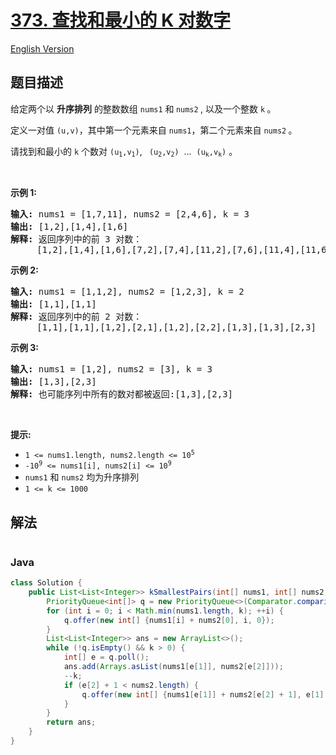 # [373. 查找和最小的 K 对数字](https://leetcode.cn/problems/find-k-pairs-with-smallest-sums)

[English Version](/solution/0300-0399/0373.Find%20K%20Pairs%20with%20Smallest%20Sums/README_EN.md)

## 题目描述

<p>给定两个以 <strong>升序排列</strong> 的整数数组 <code>nums1</code> 和<strong> </strong><code>nums2</code><strong>&nbsp;</strong>,&nbsp;以及一个整数 <code>k</code><strong>&nbsp;</strong>。</p>

<p>定义一对值&nbsp;<code>(u,v)</code>，其中第一个元素来自&nbsp;<code>nums1</code>，第二个元素来自 <code>nums2</code><strong>&nbsp;</strong>。</p>

<p>请找到和最小的 <code>k</code>&nbsp;个数对&nbsp;<code>(u<sub>1</sub>,v<sub>1</sub>)</code>, <code>&nbsp;(u<sub>2</sub>,v<sub>2</sub>)</code> &nbsp;... &nbsp;<code>(u<sub>k</sub>,v<sub>k</sub>)</code>&nbsp;。</p>

<p>&nbsp;</p>

<p><strong>示例 1:</strong></p>

<pre>
<strong>输入:</strong> nums1 = [1,7,11], nums2 = [2,4,6], k = 3
<strong>输出:</strong> [1,2],[1,4],[1,6]
<strong>解释: </strong>返回序列中的前 3 对数：
     [1,2],[1,4],[1,6],[7,2],[7,4],[11,2],[7,6],[11,4],[11,6]
</pre>

<p><strong>示例 2:</strong></p>

<pre>
<strong>输入: </strong>nums1 = [1,1,2], nums2 = [1,2,3], k = 2
<strong>输出: </strong>[1,1],[1,1]
<strong>解释: </strong>返回序列中的前 2 对数：
&nbsp;    [1,1],[1,1],[1,2],[2,1],[1,2],[2,2],[1,3],[1,3],[2,3]
</pre>

<p><strong>示例 3:</strong></p>

<pre>
<strong>输入: </strong>nums1 = [1,2], nums2 = [3], k = 3 
<strong>输出:</strong> [1,3],[2,3]
<strong>解释: </strong>也可能序列中所有的数对都被返回:[1,3],[2,3]
</pre>

<p>&nbsp;</p>

<p><strong>提示:</strong></p>

<ul>
	<li><code>1 &lt;= nums1.length, nums2.length &lt;= 10<sup>5</sup></code></li>
	<li><code>-10<sup>9</sup> &lt;= nums1[i], nums2[i] &lt;= 10<sup>9</sup></code></li>
	<li><code>nums1</code> 和 <code>nums2</code> 均为升序排列</li>
	<li><code>1 &lt;= k &lt;= 1000</code></li>
</ul>

## 解法

<img alt="" src="https://fastly.jsdelivr.net/gh/doocs/leetcode@main/solution/0300-0399/0373.Find%20K%20Pairs%20with%20Smallest%20Sums/images/demo.png"/>

### **Java**

```java
class Solution {
    public List<List<Integer>> kSmallestPairs(int[] nums1, int[] nums2, int k) {
        PriorityQueue<int[]> q = new PriorityQueue<>(Comparator.comparingInt(a -> a[0]));
        for (int i = 0; i < Math.min(nums1.length, k); ++i) {
            q.offer(new int[] {nums1[i] + nums2[0], i, 0});
        }
        List<List<Integer>> ans = new ArrayList<>();
        while (!q.isEmpty() && k > 0) {
            int[] e = q.poll();
            ans.add(Arrays.asList(nums1[e[1]], nums2[e[2]]));
            --k;
            if (e[2] + 1 < nums2.length) {
                q.offer(new int[] {nums1[e[1]] + nums2[e[2] + 1], e[1], e[2] + 1});
            }
        }
        return ans;
    }
}
```
